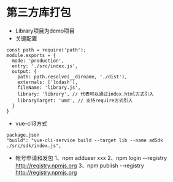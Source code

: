 # 第三方库打包
  + Library项目为demo项目
  + 关键配置
  ```
  const path = require('path');
  module.exports = {
    mode: 'production',
    entry: './src/index.js',
    output: {
      path: path.resolve(__dirname, './dist'),
      externals: ['lodash'],
      fileName: 'library.js',
      library: 'library', // 代表可以通过index.html方式引入
      libraryTarget: 'umd', // 支持require方式引入
    }
  }
  ```
  + vue-cli3方式
  ```
  package.json
  "build": "vue-cli-service build --target lib --name adSdk ./src/sdk/index.js",
  ```
  + 帐号申请和发包
  1、npm adduser xxx
  2、npm login --registry http://registry.npmjs.org
  3、npm publish --registry http://registry.npmjs.org